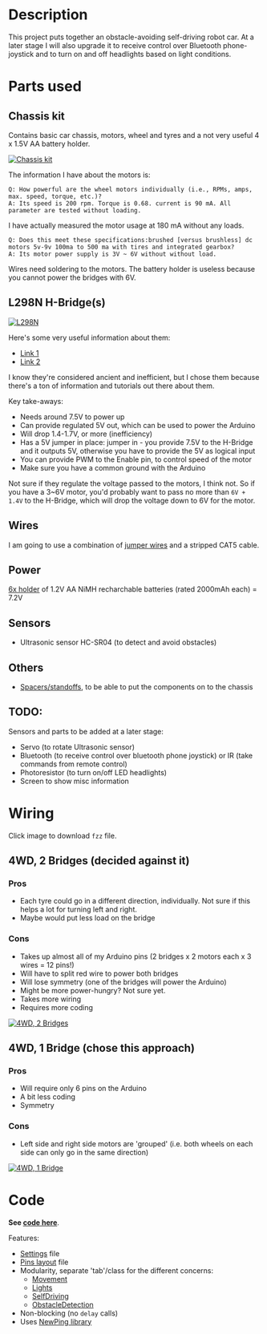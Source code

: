 # Description
This project puts together an obstacle-avoiding self-driving robot car. At a later stage I will also upgrade it to receive control over Bluetooth phone-joystick and to turn on and off headlights based on light conditions.

# Parts used
## Chassis kit
Contains basic car chassis, motors, wheel and tyres and a not very useful 4 x 1.5V AA battery holder.

[![Chassis kit](img/chassis_kit.jpg)](https://www.amazon.com/gp/product/B07DNXBFQN)

The information I have about the motors is:

```
Q: How powerful are the wheel motors individually (i.e., RPMs, amps, max. speed, torque, etc.)?
A: Its speed is 200 rpm. Torque is 0.68. current is 90 mA. All parameter are tested without loading.
```

I have actually measured the motor usage at 180 mA without any loads.

```
Q: Does this meet these specifications:brushed [versus brushless] dc motors 5v-9v 100ma to 500 ma with tires and integrated gearbox?
A: Its motor power supply is 3V ~ 6V without without load.
```

Wires need soldering to the motors. The battery holder is useless because you cannot power the bridges with 6V.

## L298N H-Bridge(s)
[![L298N](img/HBridges.jpg)](https://www.amazon.com/gp/product/B01M29YK5U)

Here's some very useful information about them:
- [Link 1](https://dronebotworkshop.com/dc-motors-l298n-h-bridge/)
- [Link 2](https://www.14core.com/wiring-driving-the-l298n-h-bridge-on-2-to-4-dc-motors/)

I know they're considered ancient and inefficient, but I chose them because there's a ton of information and tutorials out there about them.

Key take-aways:
- Needs around 7.5V to power up
- Can provide regulated 5V out, which can be used to power the Arduino
- Will drop 1.4-1.7V, or more (inefficiency)
- Has a 5V jumper in place: jumper in - you provide 7.5V to the H-Bridge and it outputs 5V, otherwise you have to provide the 5V as logical input
- You can provide PWM to the Enable pin, to control speed of the motor
- Make sure you have a common ground with the Arduino

Not sure if they regulate the voltage passed to the motors, I think not. So if you have a 3~6V motor, you'd probably want to pass no more than `6V + 1.4V` to the H-Bridge, which will drop the voltage down to 6V for the motor.

## Wires
I am going to use a combination of [jumper wires](https://www.amazon.com/gp/product/B07GD2BWPY) and a stripped CAT5 cable.

## Power
[6x holder](https://www.amazon.com/gp/product/B081395LK3) of 1.2V AA NiMH recharchable batteries (rated 2000mAh each) = 7.2V

## Sensors
- Ultrasonic sensor HC-SR04 (to detect and avoid obstacles)

## Others
- [Spacers/standoffs](https://www.amazon.com/gp/product/B073ZC6PB9), to be able to put the components on to the chassis

## TODO:
Sensors and parts to be added at a later stage:
- Servo (to rotate Ultrasonic sensor)
- Bluetooth (to receive control over bluetooth phone joystick) or IR (take commands from remote control)
- Photoresistor (to turn on/off LED headlights)
- Screen to show misc information

# Wiring
Click image to download `fzz` file.

## 4WD, 2 Bridges (decided against it)
### Pros
- Each tyre could go in a different direction, individually. Not sure if this helps a lot for turning left and right.
- Maybe would put less load on the bridge

### Cons
- Takes up almost all of my Arduino pins (2 bridges x 2 motors each x 3 wires = 12 pins!)
- Will have to split red wire to power both bridges
- Will lose symmetry (one of the bridges will power the Arduino)
- Might be more power-hungry? Not sure yet.
- Takes more wiring
- Requires more coding

[![4WD, 2 Bridges](img/ObstacleCar_2_Bridges_4wd.jpg)](ObstacleCar_2_Bridges_4wd.fzz)

## 4WD, 1 Bridge (chose this approach)
### Pros
- Will require only 6 pins on the Arduino
- A bit less coding
- Symmetry

### Cons
- Left side and right side motors are 'grouped' (i.e. both wheels on each side can only go in the same direction)

[![4WD, 1 Bridge](img/ObstacleCar_1_Bridge_4wd.jpg)](ObstacleCar_1_Bridge_4wd.fzz)

# Code
**See [code here](../RoboCar/)**.

Features:
- [Settings](../RoboCar/Settings.hh) file
- [Pins layout](../RoboCar/Pins.hh) file
- Modularity, separate 'tab'/class for the different concerns:
  - [Movement](../RoboCar/Movement.cpp)
  - [Lights](../RoboCar/Lights.cpp)
  - [SelfDriving](../RoboCar/SelfDriving.cpp)
  - [ObstacleDetection](../RoboCar/ObstacleDetection.cpp)
- Non-blocking (no `delay` calls)
- Uses [NewPing library](https://playground.arduino.cc/Code/NewPing)